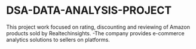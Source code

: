 # DSA-DATA-ANALYSIS-PROJECT
This project work focused on rating, discounting and reviewing of Amazon products sold by Realtechinsights. -The company provides e-commerce analytics solutions to sellers on platforms.
